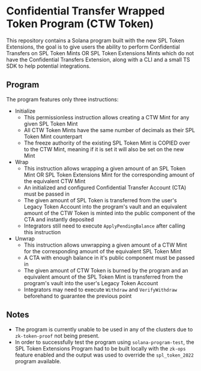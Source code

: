 # Confidential Transfer Wrapped Token Program (CTW Token)

This repository contains a Solana program built with the new SPL Token Extensions, the goal is to give users the ability to perform Confidential Transfers on SPL Token Mints OR SPL Token Extensions Mints which do not have the Confidential Transfers Extension, along with a CLI and a small TS SDK to help potential integrations.

## Program

The program features only three instructions:

- Initialize
  - This permissionless instruction allows creating a CTW Mint for any given SPL Token Mint
  - All CTW Token Mints have the same number of decimals as their SPL Token Mint counterpart
  - The freeze authority of the existing SPL Token Mint is COPIED over to the CTW Mint, meaning if it is set it will also be set on the new Mint
- Wrap
  - This instruction allows wrapping a given amount of an SPL Token Mint OR SPL Token Extensions Mint for the corresponding amount of the equivalent CTW Mint
  - An initialized and configured Confidential Transfer Account (CTA) must be passed in
  - The given amount of SPL Token is transferred from the user's Legacy Token Account into the program's vault and an equivalent amount of the CTW Token is minted into the public component of the CTA and instantly deposited
  - Integrators still need to execute `ApplyPendingBalance` after calling this instruction
- Unwrap
  - This instruction allows unwrapping a given amount of a CTW Mint for the corresponding amount of the equivalent SPL Token Mint
  - A CTA with enough balance in it's public component must be passed in
  - The given amount of CTW Token is burned by the program and an equivalent amount of the SPL Token Mint is transferred from the program's vault into the user's Legacy Token Account
  - Integrators may need to execute `Withdraw` and `VerifyWithdraw` beforehand to guarantee the previous point

## Notes

- The program is currently unable to be used in any of the clusters due to `zk-token-proof` not being present.
- In order to successfully test the program using `solana-program-test`, the SPL Token Extensions Program had to be built locally with the `zk-ops` feature enabled and the output was used to override the `spl_token_2022` program available.
